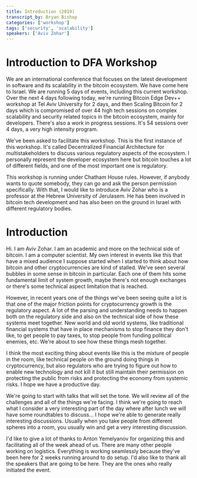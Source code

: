 ```yaml
---
title: Introduction (2019)
transcript_by: Bryan Bishop
categories: ['workshop']
tags: ['security', 'scalability']
speakers: ['Aviv Zohar']
---
```


# Introduction to DFA Workshop

We are an international conference that focuses on the latest development in software and its scalability in the bitcoin ecosystem. We have come here to Israel. We are running 5 days of events, including this current workshop. Over the next 4 days following today, we're running Bitcoin Edge Dev++ workshop at Tel Aviv University for 2 days, and then Scaling Bitcoin for 2 days which is compromised of over 44 high tech sessions on complex scalability and security related topics in the bitcoin ecosystem, mainly for developers. There's also a work in progress sessions. It's 54 sessions over 4 days, a very high intensity program.

We've been asked to facilitate this workshop. This is the first instance of this workshop. It's called Decentralized Financial Architecture for multistakeholders to discuss various regulatory aspects of the ecosystem. I personally represent the developer ecosystem here but bitcoin touches a lot of different fields, and one of the most important one is regulatory.

This workshop is running under Chatham House rules. However, if anybody wants to quote somebody, they can go and ask the person permission specifically. With that, I would like to introduce Aviv Zohar who is a professor at the Hebrew University of Jerulasem. He has been involved in bitcoin tech development and has also been on the ground in Israel with different regulatory bodies.

# Introduction

Hi. I am Aviv Zohar. I am an academic and more on the technical side of bitcoin. I am a computer scientist. My own interest in events like this that have a mixed audience I suppose started when I started to think about how bitcoin and other cryptocurrencies are kind of stalled. We've seen several bubbles in some sense in bitcoin in particular. Each one of them hits some fundamental limit of system growth, maybe there's not enough exchanges or there's some technical aspect limitation that is reached.

However, in recent years one of the things we've been seeing quite a lot is that one of the major friction points for cryptocurrency growth is the regulatory aspect. A lot of the parsing and understanding needs to happen both on the regulatory side and also on the technical side of how these systems meet together. New world and old world systems, like traditional financial systems that have in place mechanisms to stop finance they don't like, to get people to pay taxes, to stop people from funding political enemies, etc. We're about to see how these things mesh together.

I think the most exciting thing about events like this is the mixture of people in the room, like technical people on the ground doing things in cryptocurrency, but also regulators who are trying to figure out how to enable new technology and not kill it but still maintain their permission on protecting the public from risks and protecting the economy from systemic risks. I hope we have a productive day.

We're going to start with talks that will set the tone. We will review all of the challenges and all of the things we're facing. I think we're going to reach what I consider a very interesting part of the day where after lunch we will have some roundtables to discuss... I hope we're able to generate really interesting discussions. Usually when you take people from different spheres into a room, you usually win and get a very interesting discussion.

I'd like to give a lot of thanks to Anton Yemelyanov for organizing this and facilitating all of the week ahead of us. There are many other people working on logistics. Everything is working seamlessly because they've been here for 2 weeks running around to do setup. I'd also like to thank all the speakers that are going to be here. They are the ones who really initiated the event.

